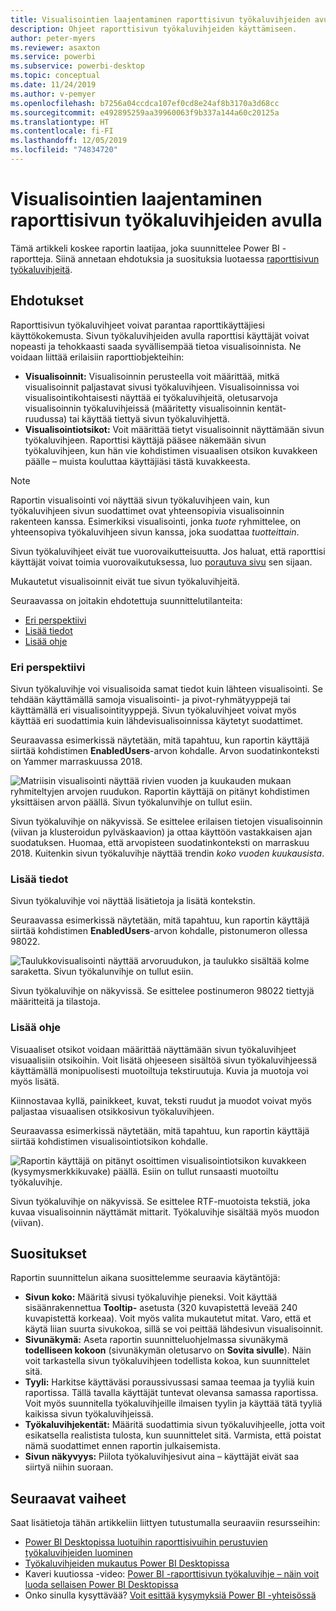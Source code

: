```yaml
---
title: Visualisointien laajentaminen raporttisivun työkaluvihjeiden avulla
description: Ohjeet raporttisivun työkaluvihjeiden käyttämiseen.
author: peter-myers
ms.reviewer: asaxton
ms.service: powerbi
ms.subservice: powerbi-desktop
ms.topic: conceptual
ms.date: 11/24/2019
ms.author: v-pemyer
ms.openlocfilehash: b7256a04ccdca107ef0cd8e24af8b3170a3d68cc
ms.sourcegitcommit: e492895259aa39960063f9b337a144a60c20125a
ms.translationtype: HT
ms.contentlocale: fi-FI
ms.lasthandoff: 12/05/2019
ms.locfileid: "74834720"
---
```

# <a name="extending-visuals-with-report-page-tooltips"></a>Visualisointien laajentaminen raporttisivun työkaluvihjeiden avulla

Tämä artikkeli koskee raportin laatijaa, joka suunnittelee Power BI -raportteja. Siinä annetaan ehdotuksia ja suosituksia luotaessa [raporttisivun työkaluvihjeitä](../desktop-tooltips.md).

## <a name="suggestions"></a>Ehdotukset

Raporttisivun työkaluvihjeet voivat parantaa raporttikäyttäjiesi käyttökokemusta. Sivun työkaluvihjeiden avulla raporttisi käyttäjät voivat nopeasti ja tehokkaasti saada syvällisempää tietoa visualisoinnista. Ne voidaan liittää erilaisiin raporttiobjekteihin:

- **Visualisoinnit:** Visualisoinnin perusteella voit määrittää, mitkä visualisoinnit paljastavat sivusi työkaluvihjeen. Visualisoinnissa voi visualisointikohtaisesti näyttää ei työkaluvihjeitä, oletusarvoja visualisoinnin työkaluvihjeissä (määritetty visualisoinnin kentät-ruudussa) tai käyttää tiettyä sivun työkaluvihjettä.
- **Visualisointiotsikot:** Voit määrittää tietyt visualisoinnit näyttämään sivun työkaluvihjeen. Raporttisi käyttäjä pääsee näkemään sivun työkaluvihjeen, kun hän vie kohdistimen visuaalisen otsikon kuvakkeen päälle – muista kouluttaa käyttäjiäsi tästä kuvakkeesta.

> [!NOTE]
> Raportin visualisointi voi näyttää sivun työkaluvihjeen vain, kun työkaluvihjeen sivun suodattimet ovat yhteensopivia visualisoinnin rakenteen kanssa. Esimerkiksi visualisointi, jonka _tuote_ ryhmittelee, on yhteensopiva työkaluvihjeen sivun kanssa, joka suodattaa _tuotteittain_.
>
> Sivun työkaluvihjeet eivät tue vuorovaikutteisuutta. Jos haluat, että raporttisi käyttäjät voivat toimia vuorovaikutuksessa, luo [porautuva sivu](../desktop-drillthrough.md) sen sijaan.
>
> Mukautetut visualisoinnit eivät tue sivun työkaluvihjeitä.

Seuraavassa on joitakin ehdotettuja suunnittelutilanteita:

- [Eri perspektiivi](#different-perspective)
- [Lisää tiedot](#add-detail)
- [Lisää ohje](#add-help)

### <a name="different-perspective"></a>Eri perspektiivi

Sivun työkaluvihje voi visualisoida samat tiedot kuin lähteen visualisointi. Se tehdään käyttämällä samoja visualisointi- ja pivot-ryhmätyyppejä tai käyttämällä eri visualisointityyppejä. Sivun työkaluvihjeet voivat myös käyttää eri suodattimia kuin lähdevisualisoinnissa käytetyt suodattimet.

Seuraavassa esimerkissä näytetään, mitä tapahtuu, kun raportin käyttäjä siirtää kohdistimen **EnabledUsers**-arvon kohdalle. Arvon suodatinkonteksti on Yammer marraskuussa 2018.

![Matriisin visualisointi näyttää rivien vuoden ja kuukauden mukaan ryhmiteltyjen arvojen ruudukon. Raportin käyttäjä on pitänyt kohdistimen yksittäisen arvon päällä. Sivun työkalunvihje on tullut esiin.](media/report-page-tooltips/suggestion-different-perspective.png)

Sivun työkaluvihje on näkyvissä. Se esittelee erilaisen tietojen visualisoinnin (viivan ja klusteroidun pylväskaavion) ja ottaa käyttöön vastakkaisen ajan suodatuksen. Huomaa, että arvopisteen suodatinkonteksti on marraskuu 2018. Kuitenkin sivun työkaluvihje näyttää trendin _koko vuoden kuukausista_.

### <a name="add-detail"></a>Lisää tiedot

Sivun työkaluvihje voi näyttää lisätietoja ja lisätä kontekstin.

Seuraavassa esimerkissä näytetään, mitä tapahtuu, kun raportin käyttäjä siirtää kohdistimen **EnabledUsers**-arvon kohdalle, pistonumeron ollessa 98022.

![Taulukkovisualisointi näyttää arvoruudukon, ja taulukko sisältää kolme saraketta. Sivun työkalunvihje on tullut esiin.](media/report-page-tooltips/suggestion-add-details.png)

Sivun työkaluvihje on näkyvissä. Se esittelee postinumeron 98022 tiettyjä määritteitä ja tilastoja.

### <a name="add-help"></a>Lisää ohje

Visuaaliset otsikot voidaan määrittää näyttämään sivun työkaluvihjeet visuaalisiin otsikoihin. Voit lisätä ohjeeseen sisältöä sivun työkaluvihjeessä käyttämällä monipuolisesti muotoiltuja tekstiruutuja. Kuvia ja muotoja voi myös lisätä.

Kiinnostavaa kyllä, painikkeet, kuvat, teksti ruudut ja muodot voivat myös paljastaa visuaalisen otsikkosivun työkaluvihjeen.

Seuraavassa esimerkissä näytetään, mitä tapahtuu, kun raportin käyttäjä siirtää kohdistimen visualisointiotsikon kohdalle.

![Raportin käyttäjä on pitänyt osoittimen visualisointiotsikon kuvakkeen (kysymysmerkkikuvake) päällä. Esiin on tullut runsaasti muotoiltu työkaluvihje.](media/report-page-tooltips/suggestion-add-help.png)

Sivun työkaluvihje on näkyvissä. Se esittelee RTF-muotoista tekstiä, joka kuvaa visualisoinnin näyttämät mittarit. Työkaluvihje sisältää myös muodon (viivan).

## <a name="recommendations"></a>Suositukset

Raportin suunnittelun aikana suosittelemme seuraavia käytäntöjä:

- **Sivun koko:** Määritä sivusi työkaluvihje pieneksi. Voit käyttää sisäänrakennettua **Tooltip-** asetusta (320 kuvapistettä leveää 240 kuvapistettä korkeaa). Voit myös valita mukautetut mitat. Varo, että et käytä liian suurta sivukokoa, sillä se voi peittää lähdesivun visualisoinnit.
- **Sivunäkymä:** Aseta raportin suunnitteluohjelmassa sivunäkymä **todelliseen kokoon** (sivunäkymän oletusarvo on **Sovita sivulle**). Näin voit tarkastella sivun työkaluvihjeen todellista kokoa, kun suunnittelet sitä.
- **Tyyli:** Harkitse käyttäväsi poraussivussasi samaa teemaa ja tyyliä kuin raportissa. Tällä tavalla käyttäjät tuntevat olevansa samassa raportissa. Voit myös suunnitella työkaluvihjeille ilmaisen tyylin ja käyttää tätä tyyliä kaikissa sivun työkaluvihjeissä.
- **Työkaluvihjekentät:** Määritä suodattimia sivun työkaluvihjeelle, jotta voit esikatsella realistista tulosta, kun suunnittelet sitä. Varmista, että poistat nämä suodattimet ennen raportin julkaisemista.
- **Sivun näkyvyys:** Piilota työkaluvihjesivut aina – käyttäjät eivät saa siirtyä niihin suoraan.

## <a name="next-steps"></a>Seuraavat vaiheet

Saat lisätietoja tähän artikkeliin liittyen tutustumalla seuraaviin resursseihin:

- [Power BI Desktopissa luotuihin raporttisivuihin perustuvien työkaluvihjeiden luominen](../desktop-tooltips.md)
- [Työkaluvihjeiden mukautus Power BI Desktopissa](../desktop-custom-tooltips.md)
- Kaveri kuutiossa -video: [Power BI -raporttisivun työkaluvihje – näin voit luoda sellaisen Power BI Desktopissa](https://www.youtube.com/watch?v=URTA7JZsAtw)
- Onko sinulla kysyttävää? [Voit esittää kysymyksiä Power BI -yhteisössä](https://community.powerbi.com/)

